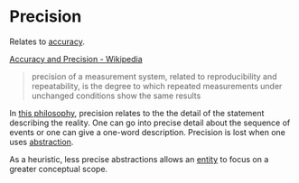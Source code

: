 # Precision

Relates to [accuracy](./accuracy.md).

[Accuracy and Precision - Wikipedia](https://en.wikipedia.org/wiki/Accuracy_and_precision)

> precision of a measurement system, related to reproducibility and repeatability, is the degree to which repeated measurements under unchanged conditions show the same results

In [this philosophy](./this-philosophy.md), precision relates to the the detail of the statement describing the reality. One can go into precise detail about the sequence of events or one can give a one-word description. Precision is lost when one uses [abstraction](./abstraction.md).

As a heuristic, less precise abstractions allows an [entity](./entity.md) to focus on a greater conceptual scope.
